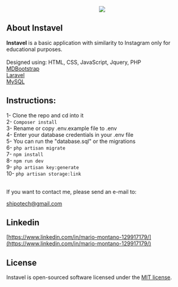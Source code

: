 <p align="center"><img src="https://i.ibb.co/TT8zhNT/logoo.png"></p>
 
## About Instavel 

<strong>Instavel</strong> is a basic application with similarity to Instagram only for educational purposes. 
<br><br>
Designed using:
HTML, CSS, JavaScript, Jquery, PHP
<br>
[MDBootstrap](https://mdbootstrap.com)
<br> 
[Laravel](https://laravel.com)
<br>
[MySQL](https://www.mysql.com)
<br>

## Instructions:
1- Clone the repo and cd into it <br>
2- `Composer install` <br>
3- Rename or copy .env.example file to .env <br>
4- Enter your database credentials in your .env file <br>
5- You can run the "database.sql" or the migrations <br>
6- `php artisan migrate` <br>
7- `npm install` <br>
8- `npm run dev` <br>
9- `php artisan key:generate` <br>
10- `php artisan storage:link` <br>

<br>
If you want to contact me, please send an e-mail to:

[shipotech@gmail.com](mailto:shipotech@gmail.com)


##  Linkedin

[https://www.linkedin.com/in/mario-montano-129917179/](https://www.linkedin.com/in/mario-montano-129917179/)
<br>

## License

Instavel is open-sourced software licensed under the [MIT license](https://opensource.org/licenses/MIT).
